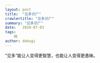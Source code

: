 ```yaml
---
layout: post
title:  "见多识广"
crawlertitle: "见多识广"
summary: "见多识广"
date:   2020-07-03
tags: 
    相
author: debugi
---
```


“见多”能让人变得更智慧，也能让人变得更愚昧。









